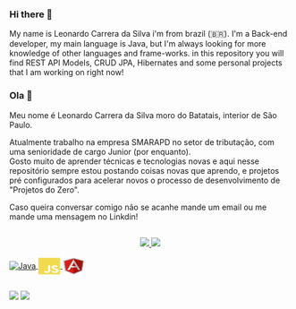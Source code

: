 
### Hi there 🖖

My name is Leonardo Carrera da Silva i'm from brazil (🇧🇷).
I'm a Back-end developer, my main language is Java, but I'm always looking for more knowledge of other languages and frame-works.
in this repository you will find REST API Models, CRUD JPA, Hibernates and some personal projects that I am working on right now!

### Ola 🖖
Meu nome é Leonardo Carrera da Silva moro do Batatais, interior de  São Paulo.

Atualmente trabalho na empresa SMARAPD no setor de tributação, com uma senioridade de cargo Junior (por enquanto).<br>
Gosto muito de aprender técnicas e tecnologias novas e aqui nesse repositório sempre estou postando coisas novas que aprendo, e projetos pré configurados para acelerar novos o processo de desenvolvimento de "Projetos do Zero".

Caso queira conversar comigo não se acanhe mande um email ou me mande uma mensagem no Linkdin!

##

<div align="center">
  <a href="https://github.com/LeonardoCarreraSilva">
  <img height="180em" src="https://github-readme-stats.vercel.app/api?username=LeonardoCarreraSilva&show_icons=true&theme=dracula&include_all_commits=true&count_private=true"/>
  <img height="180em" src="https://github-readme-stats.vercel.app/api/top-langs/?username=LeonardoCarreraSilva&layout=compact&langs_count=7&theme=dracula"/>
</div>
    
<div style="display: inline_block"><br>
  <img align="center" alt="Java" height="30" width="40" src="https://cdn.jsdelivr.net/gh/devicons/devicon/icons/java/java-original.svg">
  <img align="center" alt="Js" height="30" width="40" src="https://raw.githubusercontent.com/devicons/devicon/master/icons/javascript/javascript-plain.svg">
  <img align="center" alt="ANGULAR" height="30" width="40" src="https://raw.githubusercontent.com/devicons/devicon/master/icons/angularjs/angularjs-original.svg">
</div>
  
  ##
  <div> 
  <a href = "mailto:leonardocarrerasilva.ads@hotmail.com"><img src="https://img.shields.io/badge/Microsoft_Outlook-0078D4?style=for-the-badge&logo=microsoft-outlook&logoColor=white" target="_blank"></a>
  <a href="https://www.linkedin.com/in/rafaella-ballerini-45875016a" target="_blank"><img src="https://img.shields.io/badge/-LinkedIn-%230077B5?style=for-the-badge&logo=linkedin&logoColor=white" target="_blank"></a> 
 
  
 
</div>
